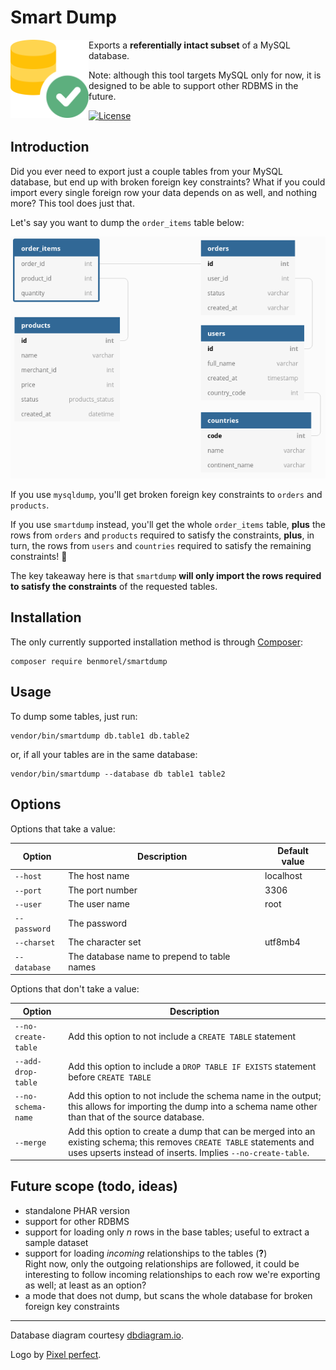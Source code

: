 # Smart Dump

<img src="https://raw.githubusercontent.com/BenMorel/smartdump/master/logo.svg" alt="" align="left" height="125">

Exports a **referentially intact subset** of a MySQL database.

Note: although this tool targets MySQL only for now, it is designed to be able to support other RDBMS in the future.

[![License](https://img.shields.io/badge/license-MIT-blue.svg)](http://opensource.org/licenses/MIT)

## Introduction

Did you ever need to export just a couple tables from your MySQL database, but end up with broken foreign key constraints?
What if you could import every single foreign row your data depends on as well, and nothing more?
This tool does just that.

Let's say you want to dump the `order_items` table below:

<img src="https://raw.githubusercontent.com/BenMorel/smartdump/master/diagram.png" alt="">

If you use `mysqldump`, you'll get broken foreign key constraints to `orders` and `products`.

If you use `smartdump` instead, you'll get the whole `order_items` table, **plus** the rows from `orders` and `products` required to satisfy the constraints, **plus**, in turn, the rows from `users` and `countries` required to satisfy the remaining constraints! 💪

The key takeaway here is that `smartdump` **will only import the rows required to satisfy the constraints** of the requested tables.

## Installation

The only currently supported installation method is through [Composer](https://getcomposer.org/):

```
composer require benmorel/smartdump
```

## Usage

To dump some tables, just run:

```
vendor/bin/smartdump db.table1 db.table2
```

or, if all your tables are in the same database:

```
vendor/bin/smartdump --database db table1 table2
```

## Options

Options that take a value:

| Option | Description | Default value |
| ------ | ----------- | ------------- |
| `--host` | The host name | localhost |
| `--port` | The port number | 3306 |
| `--user` | The user name | root |
| `--password` | The password | |
| `--charset` | The character set | utf8mb4 |
| `--database` | The database name to prepend to table names | |

Options that don't take a value:

| Option | Description
| ------ | -----------
| `--no-create-table` | Add this option to not include a `CREATE TABLE` statement |
| `--add-drop-table` | Add this option to include a `DROP TABLE IF EXISTS` statement before `CREATE TABLE` |
| `--no-schema-name` | Add this option to not include the schema name in the output; this allows for importing the dump into a schema name other than that of the source database. |
| `--merge` | Add this option to create a dump that can be merged into an existing schema; this removes `CREATE TABLE` statements and uses upserts instead of inserts. Implies `--no-create-table`.
## Future scope (todo, ideas)

- standalone PHAR version
- support for other RDBMS
- support for loading only *n* rows in the base tables; useful to extract a sample dataset
- support for loading *incoming* relationships to the tables (**?**)  
  Right now, only the outgoing relationships are followed, it could be interesting to follow incoming relationships to each row we're exporting as well; at least as an option?
- a mode that does not dump, but scans the whole database for broken foreign key constraints

---

Database diagram courtesy [dbdiagram.io](https://dbdiagram.io/).

Logo by [Pixel perfect](https://www.flaticon.com/authors/pixel-perfect).
